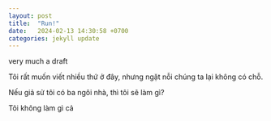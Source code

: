 ```yaml
---
layout: post
title:  "Run!"
date:   2024-02-13 14:30:58 +0700
categories: jekyll update
---
```

very much a draft 

Tôi rất muốn viết nhiều thứ ở đây, nhưng ngặt nỗi chúng ta lại không có chỗ.   

Nếu giả sử tôi có ba ngôi nhà, thì tôi sẽ làm gì?

Tôi không làm gì cả